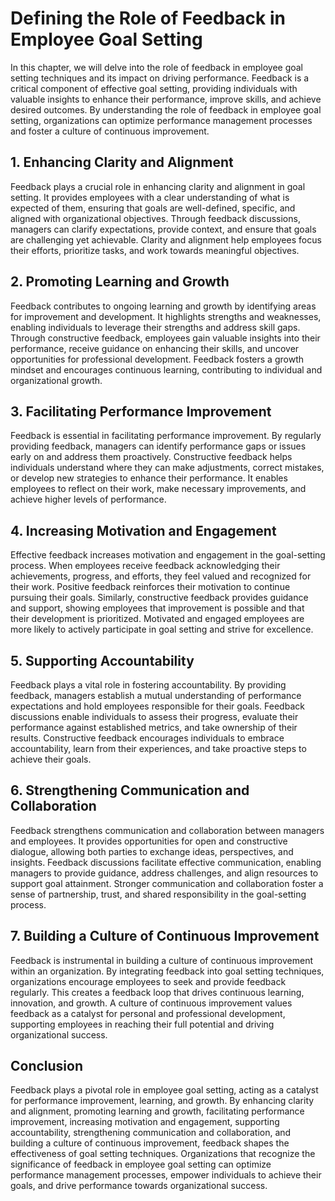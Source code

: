 Defining the Role of Feedback in Employee Goal Setting
===============================================================

In this chapter, we will delve into the role of feedback in employee goal setting techniques and its impact on driving performance. Feedback is a critical component of effective goal setting, providing individuals with valuable insights to enhance their performance, improve skills, and achieve desired outcomes. By understanding the role of feedback in employee goal setting, organizations can optimize performance management processes and foster a culture of continuous improvement.

**1. Enhancing Clarity and Alignment**
--------------------------------------

Feedback plays a crucial role in enhancing clarity and alignment in goal setting. It provides employees with a clear understanding of what is expected of them, ensuring that goals are well-defined, specific, and aligned with organizational objectives. Through feedback discussions, managers can clarify expectations, provide context, and ensure that goals are challenging yet achievable. Clarity and alignment help employees focus their efforts, prioritize tasks, and work towards meaningful objectives.

**2. Promoting Learning and Growth**
------------------------------------

Feedback contributes to ongoing learning and growth by identifying areas for improvement and development. It highlights strengths and weaknesses, enabling individuals to leverage their strengths and address skill gaps. Through constructive feedback, employees gain valuable insights into their performance, receive guidance on enhancing their skills, and uncover opportunities for professional development. Feedback fosters a growth mindset and encourages continuous learning, contributing to individual and organizational growth.

**3. Facilitating Performance Improvement**
-------------------------------------------

Feedback is essential in facilitating performance improvement. By regularly providing feedback, managers can identify performance gaps or issues early on and address them proactively. Constructive feedback helps individuals understand where they can make adjustments, correct mistakes, or develop new strategies to enhance their performance. It enables employees to reflect on their work, make necessary improvements, and achieve higher levels of performance.

**4. Increasing Motivation and Engagement**
-------------------------------------------

Effective feedback increases motivation and engagement in the goal-setting process. When employees receive feedback acknowledging their achievements, progress, and efforts, they feel valued and recognized for their work. Positive feedback reinforces their motivation to continue pursuing their goals. Similarly, constructive feedback provides guidance and support, showing employees that improvement is possible and that their development is prioritized. Motivated and engaged employees are more likely to actively participate in goal setting and strive for excellence.

**5. Supporting Accountability**
--------------------------------

Feedback plays a vital role in fostering accountability. By providing feedback, managers establish a mutual understanding of performance expectations and hold employees responsible for their goals. Feedback discussions enable individuals to assess their progress, evaluate their performance against established metrics, and take ownership of their results. Constructive feedback encourages individuals to embrace accountability, learn from their experiences, and take proactive steps to achieve their goals.

**6. Strengthening Communication and Collaboration**
----------------------------------------------------

Feedback strengthens communication and collaboration between managers and employees. It provides opportunities for open and constructive dialogue, allowing both parties to exchange ideas, perspectives, and insights. Feedback discussions facilitate effective communication, enabling managers to provide guidance, address challenges, and align resources to support goal attainment. Stronger communication and collaboration foster a sense of partnership, trust, and shared responsibility in the goal-setting process.

**7. Building a Culture of Continuous Improvement**
---------------------------------------------------

Feedback is instrumental in building a culture of continuous improvement within an organization. By integrating feedback into goal setting techniques, organizations encourage employees to seek and provide feedback regularly. This creates a feedback loop that drives continuous learning, innovation, and growth. A culture of continuous improvement values feedback as a catalyst for personal and professional development, supporting employees in reaching their full potential and driving organizational success.

**Conclusion**
--------------

Feedback plays a pivotal role in employee goal setting, acting as a catalyst for performance improvement, learning, and growth. By enhancing clarity and alignment, promoting learning and growth, facilitating performance improvement, increasing motivation and engagement, supporting accountability, strengthening communication and collaboration, and building a culture of continuous improvement, feedback shapes the effectiveness of goal setting techniques. Organizations that recognize the significance of feedback in employee goal setting can optimize performance management processes, empower individuals to achieve their goals, and drive performance towards organizational success.

